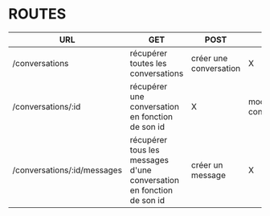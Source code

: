 # ROUTES

|URL|GET|POST|PUT|DELETE|
|---|---|----|-----|------|
|/conversations|récupérer toutes les conversations|créer une conversation|X|X|
|/conversations/:id|récupérer une conversation en fonction de son id|X|modifier une conversation|supprimer une conversations|
|/conversations/:id/messages|récupérer tous les messages d'une conversation en fonction de son id|créer un message|X|X|

